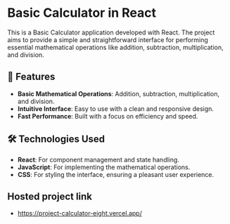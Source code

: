 # Basic Calculator in React

This is a Basic Calculator application developed with React. The project aims to provide a simple and straightforward interface for performing essential mathematical operations like addition, subtraction, multiplication, and division.

## 🚀 Features

- **Basic Mathematical Operations**: Addition, subtraction, multiplication, and division.
- **Intuitive Interface**: Easy to use with a clean and responsive design.
- **Fast Performance**: Built with a focus on efficiency and speed.

## 🛠️ Technologies Used

- **React**: For component management and state handling.
- **JavaScript**: For implementing the mathematical operations.
- **CSS**: For styling the interface, ensuring a pleasant user experience.

## Hosted project link
- https://project-calculator-eight.vercel.app/
